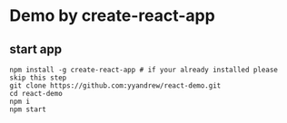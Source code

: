 # Demo by create-react-app

## start app

```
npm install -g create-react-app # if your already installed please skip this step
git clone https://github.com:yyandrew/react-demo.git
cd react-demo
npm i
npm start
```
